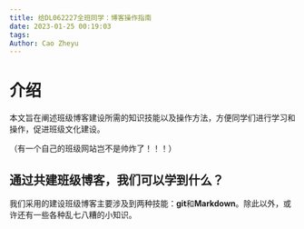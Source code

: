 ```yaml
---
title: 给DL062227全班同学：博客操作指南
date: 2023-01-25 00:19:03
tags:
Author: Cao Zheyu
---
```


# 介绍

本文旨在阐述班级博客建设所需的知识技能以及操作方法，方便同学们进行学习和操作，促进班级文化建设。

（有一个自己的班级网站岂不是帅炸了！！！）

## 通过共建班级博客，我们可以学到什么？

我们采用的建设班级博客主要涉及到两种技能：**git**和**Markdown**。除此以外，或许还有一些各种乱七八糟的小知识。